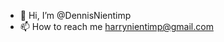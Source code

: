- 👋 Hi, I’m @DennisNientimp
- 📫 How to reach me harrynientimp@gmail.com

<!---
DennisNientimp/DennisNientimp is a ✨ special ✨ repository because its `README.md` (this file) appears on your GitHub profile.
You can click the Preview link to take a look at your changes.
--->
